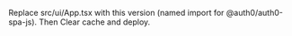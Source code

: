 Replace src/ui/App.tsx with this version (named import for @auth0/auth0-spa-js). Then Clear cache and deploy.

